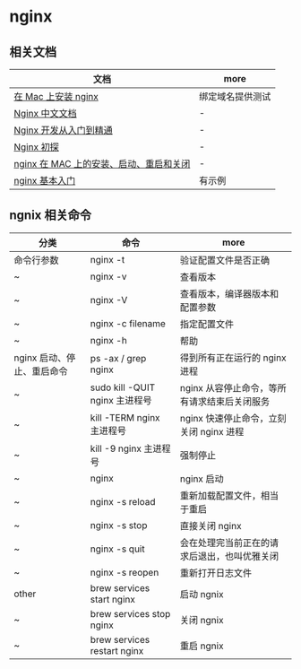 # nginx

## 相关文档

| 文档                                                                                                 | more             |
| ---------------------------------------------------------------------------------------------------- | ---------------- |
| [在 Mac 上安装 nginx](http://www.jianshu.com/p/46b083bfd5e0)                                         | 绑定域名提供测试 |
| [Nginx 中文文档](http://www.nginx.cn/doc/)                                                           | -                |
| [Nginx 开发从入门到精通](http://tengine.taobao.org/book/)                                            | -                |
| [Nginx 初探](http://blog.csdn.net/xlgen157387/article/details/49781487)                              | -                |
| [nginx 在 MAC 上的安装、启动、重启和关闭](http://blog.csdn.net/yqh19880321/article/details/70478827) | -                |
| [nginx 基本入门](https://zhuanlan.zhihu.com/p/24382606)                                              | 有示例           |

## ngnix 相关命令

| 分类                       | 命令                           | more                                         |
| -------------------------- | ------------------------------ | -------------------------------------------- |
| 命令行参数                 | nginx -t                       | 验证配置文件是否正确                         |
| ~                          | nginx -v                       | 查看版本                                     |
| ~                          | nginx -V                       | 查看版本，编译器版本和配置参数               |
| ~                          | nginx -c filename              | 指定配置文件                                 |
| ~                          | nginx -h                       | 帮助                                         |
| nginx 启动、停止、重启命令 | ps -ax / grep nginx            | 得到所有正在运行的 nginx 进程                |
| ~                          | sudo kill -QUIT nginx 主进程号 | nginx 从容停止命令，等所有请求结束后关闭服务 |
| ~                          | kill -TERM nginx 主进程号      | nginx 快速停止命令，立刻关闭 nginx 进程      |
| ~                          | kill -9 nginx 主进程号         | 强制停止                                     |
| ~                          | nginx                          | nginx 启动                                   |
| ~                          | nginx -s reload                | 重新加载配置文件，相当于重启                 |
| ~                          | nginx -s stop                  | 直接关闭 nginx                               |
| ~                          | nginx -s quit                  | 会在处理完当前正在的请求后退出，也叫优雅关闭 |
| ~                          | nginx -s reopen                | 重新打开日志文件                             |
| other                      | brew services start nginx      | 启动 ngnix                                   |
| ~                          | brew services stop nginx       | 关闭 ngnix                                   |
| ~                          | brew services restart nginx    | 重启 ngnix                                   |
